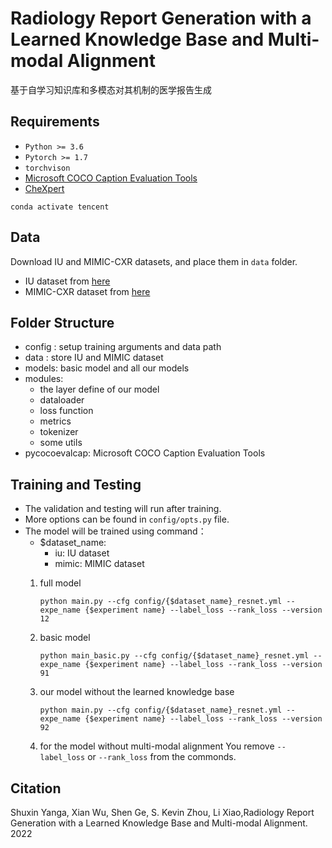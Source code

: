 # Radiology Report Generation with a Learned Knowledge Base and Multi-modal Alignment

基于自学习知识库和多模态对其机制的医学报告生成

## Requirements
- `Python >= 3.6`
- `Pytorch >= 1.7`
- `torchvison`
- [Microsoft COCO Caption Evaluation Tools](https://github.com/tylin/coco-caption)
- [CheXpert](https://github.com/stanfordmlgroup/chexpert-labeler)

`conda activate tencent`

## Data

Download IU and MIMIC-CXR datasets, and place them in `data` folder.

- IU dataset from [here](https://iuhealth.org/find-medical-services/x-rays)
- MIMIC-CXR dataset from [here](https://physionet.org/content/mimic-cxr-jpg/2.0.0/)
    
    
## Folder Structure
- config : setup training arguments and data path
- data : store IU and MIMIC dataset
- models: basic model and all our models
- modules: 
    - the layer define of our model 
    - dataloader
    - loss function
    - metrics
    - tokenizer
    - some utils
- pycocoevalcap: Microsoft COCO Caption Evaluation Tools

## Training and Testing
- The validation and testing will run after training.
- More options can be found in `config/opts.py` file.
- The model will be trained using command：
    - $dataset_name:
        - iu: IU dataset
        - mimic: MIMIC dataset
    1. full model
    
        ```
        python main.py --cfg config/{$dataset_name}_resnet.yml --expe_name {$experiment name} --label_loss --rank_loss --version 12
        ```
        
    2. basic model
    
        ```
        python main_basic.py --cfg config/{$dataset_name}_resnet.yml --expe_name {$experiment name} --label_loss --rank_loss --version 91
        ```
        
    3. our model without the learned knowledge base
    
        ```
        python main.py --cfg config/{$dataset_name}_resnet.yml --expe_name {$experiment name} --label_loss --rank_loss --version 92
        ```
        
    4. for the model without multi-modal alignment
        You remove `--label_loss` or `--rank_loss` from the commonds.

## Citation
Shuxin Yanga, Xian Wu, Shen Ge, S. Kevin Zhou, Li Xiao,Radiology Report Generation with a Learned Knowledge Base and Multi-modal Alignment. 2022
